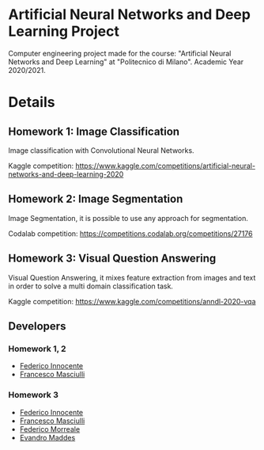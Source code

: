 # Artificial Neural Networks and Deep Learning Project

Computer engineering project made for the course: "Artificial Neural Networks and Deep Learning" at "Politecnico di Milano". Academic Year 2020/2021.

# Details

## Homework 1: Image Classification

Image classification with Convolutional Neural Networks.

Kaggle competition: https://www.kaggle.com/competitions/artificial-neural-networks-and-deep-learning-2020

## Homework 2: Image Segmentation

Image Segmentation, it is possible to use any approach for segmentation.

Codalab competition: https://competitions.codalab.org/competitions/27176

## Homework 3: Visual Question Answering

Visual Question Answering, it mixes feature extraction from images and text in order to solve a multi domain classification task.

Kaggle competition: https://www.kaggle.com/competitions/anndl-2020-vqa

## Developers
### Homework 1, 2
- [Federico Innocente](https://github.com/InnocenteFederico)
- [Francesco Masciulli](https://github.com/FraqMasq)
### Homework 3
- [Federico Innocente](https://github.com/InnocenteFederico)
- [Francesco Masciulli](https://github.com/FraqMasq)
- [Federico Morreale](https://github.com/fedy97)
- [Evandro Maddes](https://github.com/EvandroMaddes)
